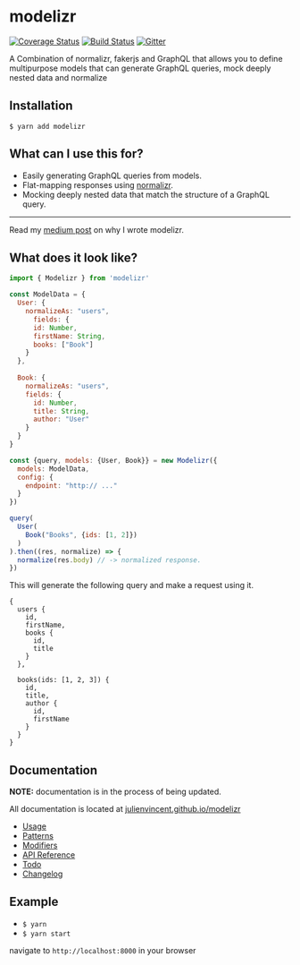 # modelizr
[![Coverage Status](https://coveralls.io/repos/github/julienvincent/modelizr/badge.svg?branch=master)](https://coveralls.io/github/julienvincent/modelizr?branch=master)
[![Build Status](https://travis-ci.org/julienvincent/modelizr.svg?branch=master)](https://travis-ci.org/julienvincent/modelizr)
[![Gitter](https://badges.gitter.im/julienvincent/modelizr.svg)](https://gitter.im/julienvincent/modelizr?utm_source=badge&utm_medium=badge&utm_campaign=pr-badge)

A Combination of normalizr, fakerjs and GraphQL that allows you to define multipurpose models that can generate GraphQL queries, mock deeply nested data and normalize

## Installation

`$ yarn add modelizr`

## What can I use this for?

+ Easily generating GraphQL queries from models.
+ Flat-mapping responses using [normalizr](https://github.com/gaearon/normalizr).
+ Mocking deeply nested data that match the structure of a GraphQL query.

___

Read my [medium post](https://medium.com/@julienvincent/modelizr-99e59c1c4431#.applec5ut) on why I wrote modelizr.

## What does it look like?

```javascript
import { Modelizr } from 'modelizr'

const ModelData = {
  User: {
    normalizeAs: "users",
      fields: {
      id: Number,
      firstName: String,
      books: ["Book"]
    }
  },
    
  Book: {
    normalizeAs: "users",
    fields: {
      id: Number,
      title: String,
      author: "User"
    }
  }
}

const {query, models: {User, Book}} = new Modelizr({
  models: ModelData,
  config: {
    endpoint: "http:// ..."
  }
})

query(
  User(
    Book("Books", {ids: [1, 2]})
  )
).then((res, normalize) => {
  normalize(res.body) // -> normalized response.
})
```
This will generate the following query and make a request using it.
```
{
  users {
    id,
    firstName,
    books {
      id,
      title
    }
  },
  
  books(ids: [1, 2, 3]) {
    id,
    title,
    author {
      id,
      firstName
    }
  }
}
```

## Documentation

**NOTE:** documentation is in the process of being updated.

All documentation is located at [julienvincent.github.io/modelizr](http://julienvincent.github.io/modelizr)

* [Usage](http://julienvincent.github.io/modelizr/docs/usage)
* [Patterns](http://julienvincent.github.io/modelizr/docs/patterns)
* [Modifiers](http://julienvincent.github.io/modelizr/docs/modifiers)
* [API Reference](http://julienvincent.github.io/modelizr/docs/api)
* [Todo](http://julienvincent.github.io/modelizr/docs/Todo.html)
* [Changelog](http://julienvincent.github.io/modelizr/changelog.html)

## Example

+ `$ yarn`
+ `$ yarn start`

navigate to `http://localhost:8000` in your browser

